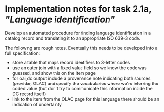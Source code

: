 # Implementation notes for task 2.1a, _"Language identification"_ #

Develop an automated procedure for finding language identification in a catalog record and translating it to an appropriate ISO 639-3 code.<br>

The following are rough notes. Eventually this needs to be developed into a full specification:<br>
<ul><li>store a table that maps record identifiers to 3-letter codes<br>
</li><li>use an outer join with a fixed value field so we know the code was guessed, and show this on the item page<br>
</li><li>for oai_dc output include a provenance note indicating both sources (provider, OLAC) and specify the vocabularies where we're inferring the coded value (but don't try to communicate this information inside the DC record itself)<br>
</li><li>link to the item from the OLAC page for this language there should be an indication of uncertainty